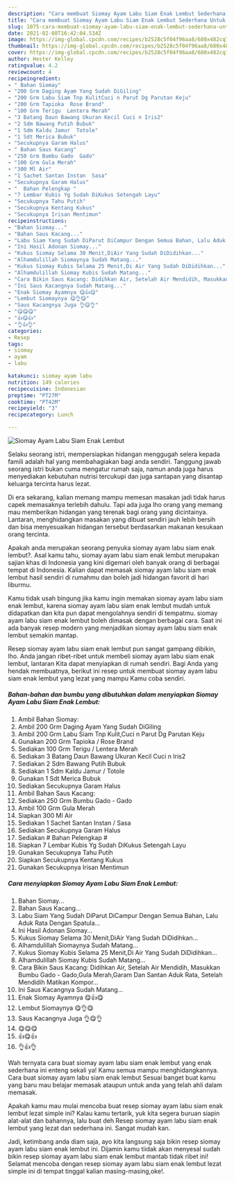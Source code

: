 ```yaml
---
description: "Cara membuat Siomay Ayam Labu Siam Enak Lembut Sederhana Untuk Jualan"
title: "Cara membuat Siomay Ayam Labu Siam Enak Lembut Sederhana Untuk Jualan"
slug: 1075-cara-membuat-siomay-ayam-labu-siam-enak-lembut-sederhana-untuk-jualan
date: 2021-02-08T16:42:04.534Z
image: https://img-global.cpcdn.com/recipes/b2528c5f04f96aa8/680x482cq70/siomay-ayam-labu-siam-enak-lembut-foto-resep-utama.jpg
thumbnail: https://img-global.cpcdn.com/recipes/b2528c5f04f96aa8/680x482cq70/siomay-ayam-labu-siam-enak-lembut-foto-resep-utama.jpg
cover: https://img-global.cpcdn.com/recipes/b2528c5f04f96aa8/680x482cq70/siomay-ayam-labu-siam-enak-lembut-foto-resep-utama.jpg
author: Hester Kelley
ratingvalue: 4.2
reviewcount: 4
recipeingredient:
- " Bahan Siomay"
- "200 Grm Daging Ayam Yang Sudah DiGiling"
- "200 Grm Labu Siam Tnp KulitCuci n Parut Dg Parutan Keju"
- "200 Grm Tapioka  Rose Brand"
- "100 Grm Terigu  Lentera Merah"
- "3 Batang Daun Bawang Ukuran Kecil Cuci n Iris2"
- "2 Sdm Bawang Putih Bubuk"
- "1 Sdm Kaldu Jamur  Totole"
- "1 Sdt Merica Bubuk"
- "Secukupnya Garam Halus"
- " Bahan Saus Kacang"
- "250 Grm Bumbu Gado  Gado"
- "100 Grm Gula Merah"
- "300 Ml Air"
- "1 Sachet Santan Instan  Sasa"
- "Secukupnya Garam Halus"
- "  Bahan Pelengkap "
- "7 Lembar Kubis Yg Sudah DiKukus Setengah Layu"
- "Secukupnya Tahu Putih"
- "Secukupnya Kentang Kukus"
- "Secukupnya Irisan Mentimun"
recipeinstructions:
- "Bahan Siomay..."
- "Bahan Saus Kacang..."
- "Labu Siam Yang Sudah DiParut DiCampur Dengan Semua Bahan, Lalu Aduk Rata Dengan Spatula..."
- "Ini Hasil Adonan Siomay..."
- "Kukus Siomay Selama 30 Menit,DiAir Yang Sudah DiDidihkan..."
- "Alhamdulillah Siomaynya Sudah Matang..."
- "Kukus Siomay Kubis Selama 25 Menit,Di Air Yang Sudah DiDidihkan..."
- "Alhamdulillah Siomay Kubis Sudah Matang..."
- "Cara Bikin Saus Kacang: Didihkan Air, Setelah Air Mendidih, Masukkan Bumbu Gado - Gado,Gula Merah,Garam Dan Santan Aduk Rata, Setelah Mendidih Matikan Kompor..."
- "Ini Saus Kacangnya Sudah Matang..."
- "Enak Siomay Ayamnya 😋👍😋"
- "Lembut Siomaynya 😋👌😋"
- "Saus Kacangnya Juga 👌😋👌"
- "😋😋😋"
- "👍😋👍"
- "👌👍👌"
categories:
- Resep
tags:
- siomay
- ayam
- labu

katakunci: siomay ayam labu 
nutrition: 149 calories
recipecuisine: Indonesian
preptime: "PT27M"
cooktime: "PT42M"
recipeyield: "3"
recipecategory: Lunch

---
```



![Siomay Ayam Labu Siam Enak Lembut](https://img-global.cpcdn.com/recipes/b2528c5f04f96aa8/680x482cq70/siomay-ayam-labu-siam-enak-lembut-foto-resep-utama.jpg)

Selaku seorang istri, mempersiapkan hidangan menggugah selera kepada famili adalah hal yang membahagiakan bagi anda sendiri. Tanggung jawab seorang istri bukan cuma mengatur rumah saja, namun anda juga harus menyediakan kebutuhan nutrisi tercukupi dan juga santapan yang disantap keluarga tercinta harus lezat.

Di era  sekarang, kalian memang mampu memesan masakan jadi tidak harus capek memasaknya terlebih dahulu. Tapi ada juga lho orang yang memang mau memberikan hidangan yang terenak bagi orang yang dicintainya. Lantaran, menghidangkan masakan yang dibuat sendiri jauh lebih bersih dan bisa menyesuaikan hidangan tersebut berdasarkan makanan kesukaan orang tercinta. 



Apakah anda merupakan seorang penyuka siomay ayam labu siam enak lembut?. Asal kamu tahu, siomay ayam labu siam enak lembut merupakan sajian khas di Indonesia yang kini digemari oleh banyak orang di berbagai tempat di Indonesia. Kalian dapat memasak siomay ayam labu siam enak lembut hasil sendiri di rumahmu dan boleh jadi hidangan favorit di hari liburmu.

Kamu tidak usah bingung jika kamu ingin memakan siomay ayam labu siam enak lembut, karena siomay ayam labu siam enak lembut mudah untuk didapatkan dan kita pun dapat mengolahnya sendiri di tempatmu. siomay ayam labu siam enak lembut boleh dimasak dengan berbagai cara. Saat ini ada banyak resep modern yang menjadikan siomay ayam labu siam enak lembut semakin mantap.

Resep siomay ayam labu siam enak lembut pun sangat gampang dibikin, lho. Anda jangan ribet-ribet untuk membeli siomay ayam labu siam enak lembut, lantaran Kita dapat menyiapkan di rumah sendiri. Bagi Anda yang hendak membuatnya, berikut ini resep untuk membuat siomay ayam labu siam enak lembut yang lezat yang mampu Kamu coba sendiri.

<!--inarticleads1-->

##### Bahan-bahan dan bumbu yang dibutuhkan dalam menyiapkan Siomay Ayam Labu Siam Enak Lembut:

1. Ambil  Bahan Siomay:
1. Ambil 200 Grm Daging Ayam Yang Sudah DiGiling
1. Ambil 200 Grm Labu Siam Tnp Kulit,Cuci n Parut Dg Parutan Keju
1. Gunakan 200 Grm Tapioka / Rose Brand
1. Sediakan 100 Grm Terigu / Lentera Merah
1. Sediakan 3 Batang Daun Bawang Ukuran Kecil Cuci n Iris2
1. Sediakan 2 Sdm Bawang Putih Bubuk
1. Sediakan 1 Sdm Kaldu Jamur / Totole
1. Gunakan 1 Sdt Merica Bubuk
1. Sediakan Secukupnya Garam Halus
1. Ambil  Bahan Saus Kacang:
1. Sediakan 250 Grm Bumbu Gado - Gado
1. Ambil 100 Grm Gula Merah
1. Siapkan 300 Ml Air
1. Sediakan 1 Sachet Santan Instan / Sasa
1. Sediakan Secukupnya Garam Halus
1. Sediakan  # Bahan Pelengkap #
1. Siapkan 7 Lembar Kubis Yg Sudah DiKukus Setengah Layu
1. Gunakan Secukupnya Tahu Putih
1. Siapkan Secukupnya Kentang Kukus
1. Gunakan Secukupnya Irisan Mentimun




<!--inarticleads2-->

##### Cara menyiapkan Siomay Ayam Labu Siam Enak Lembut:

1. Bahan Siomay...
1. Bahan Saus Kacang...
1. Labu Siam Yang Sudah DiParut DiCampur Dengan Semua Bahan, Lalu Aduk Rata Dengan Spatula...
1. Ini Hasil Adonan Siomay...
1. Kukus Siomay Selama 30 Menit,DiAir Yang Sudah DiDidihkan...
1. Alhamdulillah Siomaynya Sudah Matang...
1. Kukus Siomay Kubis Selama 25 Menit,Di Air Yang Sudah DiDidihkan...
1. Alhamdulillah Siomay Kubis Sudah Matang...
1. Cara Bikin Saus Kacang: Didihkan Air, Setelah Air Mendidih, Masukkan Bumbu Gado - Gado,Gula Merah,Garam Dan Santan Aduk Rata, Setelah Mendidih Matikan Kompor...
1. Ini Saus Kacangnya Sudah Matang...
1. Enak Siomay Ayamnya 😋👍😋
1. Lembut Siomaynya 😋👌😋
1. Saus Kacangnya Juga 👌😋👌
1. 😋😋😋
1. 👍😋👍
1. 👌👍👌




Wah ternyata cara buat siomay ayam labu siam enak lembut yang enak sederhana ini enteng sekali ya! Kamu semua mampu menghidangkannya. Cara buat siomay ayam labu siam enak lembut Sesuai banget buat kamu yang baru mau belajar memasak ataupun untuk anda yang telah ahli dalam memasak.

Apakah kamu mau mulai mencoba buat resep siomay ayam labu siam enak lembut lezat simple ini? Kalau kamu tertarik, yuk kita segera buruan siapin alat-alat dan bahannya, lalu buat deh Resep siomay ayam labu siam enak lembut yang lezat dan sederhana ini. Sangat mudah kan. 

Jadi, ketimbang anda diam saja, ayo kita langsung saja bikin resep siomay ayam labu siam enak lembut ini. Dijamin kamu tiidak akan menyesal sudah bikin resep siomay ayam labu siam enak lembut mantab tidak ribet ini! Selamat mencoba dengan resep siomay ayam labu siam enak lembut lezat simple ini di tempat tinggal kalian masing-masing,oke!.

